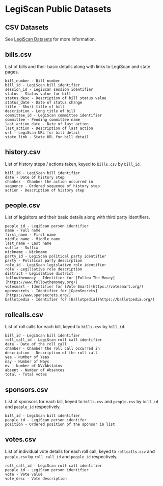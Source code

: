 # LegiScan Public Datasets

## CSV Datasets
See [LegiScan Datasets](https://legiscan.com/datasets) for more information.

## bills.csv
List of bills and their basic details along with links to LegiScan and state pages.

	bill_number - Bill number
	bill_id - LegiScan bill identifier
	session_id - LegiScan session identifier
	status - Status value for bill
	status_desc - Description of bill status value
	status_date - Date of status change
	title - Short title of bill
	description - Long title of bill
	committee_id - LegiScan committee identifier
	committee - Pending committee name
	last_action_date - Date of last action
	last_action - Description of last action
	url - LegiScan URL for bill detail
	state_link - State URL for bill detail

## history.csv
List of history steps / actions taken, keyed to `bills.csv` by `bill_id`.

	bill_id - LegiScan bill identifier
	date - Date of history step
	chamber - Chamber the action occurred in
	sequence - Ordered sequence of history step
	action - Description of history step

## people.csv
List of legisltors and their basic details along with third party identifiers.

	people_id - LegiScan person identifier
	name - Full name
	first_name - First name
	middle_name - Middle name
	last_name - Last name
	suffix - Suffix
	nickname - Nickname
	party_id - LegiScan political party identifier
	party - Political party descirption
	role_id - LegiScan legislative role identifier
	role - Legilsative role description
	district - Legislative district
	followthemoney - Identifier for [Follow The Money](https://www.followthemoney.org/)
	votesmart - Identifier for [Vote Smart](https://votesmart.org/)
	opensecrets - Identifier for [OpenSecrets](https://www.opensecrets.org/)
	ballotpedia - Identifier for [Ballotpedia](https://ballotpedia.org/)

## rollcalls.csv
List of roll calls for each bill, keyed to `bills.csv` by `bill_id`.

	bill_id - LegiScan bill identifier
	roll_call_id - LegiScan roll call identifier
	date - Date of the roll call
	chamber - Chamber the roll call occurred in
	description - Description of the roll call
	yea - Number of Yeas
	nay - Number of Nays
	nv - Number of NV/Abstains
	absent - Number of Absences
	total - Total votes

## sponsors.csv
List of sponsors for each bill, keyed to `bills.csv` and `people.csv` by `bill_id`
and `people_id` respectively.

	bill_id - LegiScan bill identifier
	people_id - LegiScan person identifer
	position - Ordered position of the sponsor in list

## votes.csv
List of individual vote details for each roll call, keyed to `rollcalls.csv` and
`people.csv` by `roll_call_id` and `people_id` respectively.

	roll_call_id - LegiScan roll call identifier
	people_id - LegiScan person identifier
	vote - Vote value
	vote_desc - Vote description